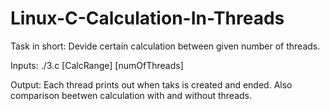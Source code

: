 # Linux-C-Calculation-In-Threads

Task in short: Devide certain calculation between given number of threads.

Inputs: ./3.c [CalcRange] [numOfThreads]

Output: Each thread prints out when taks is created and ended. Also comparison beetwen calculation with and without threads.
